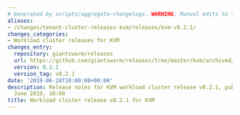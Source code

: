 ```yaml
---
# Generated by scripts/aggregate-changelogs. WARNING: Manual edits to this files will be overwritten.
aliases:
- /changes/tenant-cluster-releases-kvm/releases/kvm-v8.2.1/
changes_categories:
- Workload cluster releases for KVM
changes_entry:
  repository: giantswarm/releases
  url: https://github.com/giantswarm/releases/tree/master/kvm/archived/v8.2.1
  version: 8.2.1
  version_tag: v8.2.1
date: '2019-06-24T10:00:00+00:00'
description: Release notes for KVM workload cluster release v8.2.1, published on 24
  June 2019, 10:00
title: Workload cluster release v8.2.1 for KVM
---
```




